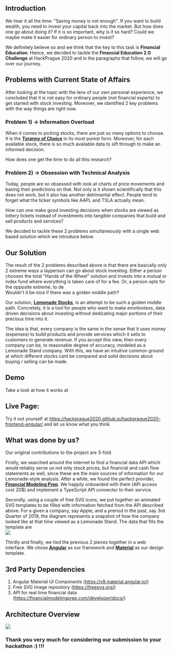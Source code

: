 ## Introduction
We hear it all the time: "Saving money is not enough". If you want to build wealth, you need to invest your capital back into the market. 
But how does one go about doing it? If it is so important, why is it so hard? Could we maybe make it easier for ordinary person to invest? 

We definitely believe so and we think that the key to this task is **Financial Education**. 
Hence, we decided to tackle the **Financial Education 2.0 Challenge** at HackPrague 2020 and in the paragraphs that follow, we will go over our journey.
    
    
## Problems with Current State of Affairs
After looking at the topic with the lens of our own personal experience, we concluded that it is not easy for ordinary people (not financial experts) to get started with stock investing.
Moreover, we identified 2 key problems with the way things are right now.


### Problem 1) -> Information Overload
When it comes to picking stocks, there are just so many options to choose. It is the [**Tyranny of Choice**](https://www.scientificamerican.com/article/the-tyranny-of-choice) in its most purest form. 
Moreover, for each available stock, there is so much available data to sift through to make an informed decision. 

How does one get the time to do all this research?




### Problem 2) -> Obsession with Technical Analysis
Today, people are so obsessed with look at charts of price movements and basing their predictions on that. Not only is it shown scientifically that this does not work, but it also has another detrimental effect.
People tend to forget what the ticker symbols like AAPL and TSLA actually mean. 


How can one make good investing decisions when stocks are viewed as lottery tickets instead of investments into tangible companies that build and sell products and services?   


We decided to tackle these 2 problems simultaneously with a single web based solution which we introduce below. 

## Our Solution
The result of the 2 problems described above is that there are basically only 2 extreme ways a layperson can go about stock investing. 
Either a person chooses the total "Hands of the Wheel" solution and invests into a mutual or index fund where everything is taken care of for a fee. 
Or, a person opts for the opposite extreme, to de  
Wouldn't it be nice if there was a golden middle path?


Our solution, [**Lemonade Stocks**](https://github.com/HackPrague2020/hackprague2020-frontend-angular), is an attempt to be such a golden middle path. Concretely, it is a tool for people who want to make emotionless, data driven decisions about investing without dedicating major portions of their precious time into it.

The idea is that, every company is the same in the sense that it uses money (expenses) to build products and provide services which it sells to customers to generate revenue.
If you accept this view, then every company can be, to reasonable degree of accuracy, modeled as a Lemonade Stand company. 
With this, we have an intuitive common ground at which different stocks cant be compared and solid decisions about buying / selling can be made.

## Demo
Take a look at how it works at 

## Live Page:
Try it out yourself at https://hackprague2020.github.io/hackprague2020-frontend-angular/ and let us know what you think 

## What was done by us?
Our original contributions to the project are 3-fold.

Firstly, we searched around the internet to find a financial data API which would reliably serve us not only stock prices, but financial and cash flow statements as well, since these are the main sources of information for our Lemonade-style analysis. 
After a while, we found the perfect provider, [**Financial Modeling Prep**](https://financialmodelingprep.com/developer/docs/). We happily onboarded with them (API access cost 20$) and implement a TypeScript API connector to their service. 

Secondly, using a couple of free SVG icons, we put together an animated SVG templates to be filled with information fetched from the API described above. 
For a given a company, say Apple, and a preriod in the past, say 3rd Quarter of 2019, the diagram represents a snapshot of how the company looked like at that time viewed as a Lemonade Stand. 
The data that fills the template are   
![](https://i.imgur.com/fW0Jil2.png)


Thirdly and finally, we tied the previous 2 pieces together in a web interface. We chose [**Angular**](https://angular.io/) as our framework and [**Material**](https://material.angular.io/) as our design template. 
   

## 3rd Party Dependencies
1. Angular Material UI Components (https://v9.material.angular.io/)
1. Free SVG Image repository (https://freesvg.org/)
1. API for real time financial data (https://financialmodelingprep.com/developer/docs/)


## Architecture Overview
![](https://i.imgur.com/CuKlmOX.png)



### Thank you very much for considering our submission to your hackathon :) !!!





